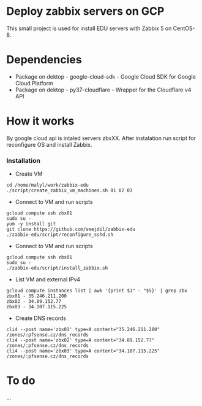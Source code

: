 # Deploy zabbix servers on GCP

This small project is used for install EDU servers with Zabbix 5 on CentOS-8.

# Dependencies

- Package on dektop - google-cloud-sdk - Google Cloud SDK for Google Cloud Platform
- Package on dektop - py37-cloudflare - Wrapper for the Cloudflare v4 API

# How it works

By google cloud api is intaled servers zbxXX. After instalation run script for reconfigure OS and install Zabbix.

### Installation

- Create VM

```
cd /home/malyl/work/zabbix-edu
./script/create_zabbix_vm_machines.sh 01 02 03
```
- Connect to VM and run scripts

```
gcloud compute ssh zbx01
sudo su -
yum -y install git
git clone https://github.com/smejdil/zabbix-edu
./zabbix-edu/script/reconfigure_sshd.sh
```
- Connect to VM and run scripts

```
gcloud compute ssh zbx01
sudo su -
./zabbix-edu/script/install_zabbix.sh
```
- List VM and external IPv4

```
gcloud compute instances list | awk '{print $1" - "$5}' | grep zbx
zbx01 - 35.246.211.200
zbx02 - 34.89.152.77
zbx03 - 34.107.115.225
```
- Create DNS records

```
cli4 --post name='zbx01' type=A content="35.246.211.200" /zones/:pfsense.cz/dns_records
cli4 --post name='zbx02' type=A content="34.89.152.77" /zones/:pfsense.cz/dns_records
cli4 --post name='zbx03' type=A content="34.107.115.225" /zones/:pfsense.cz/dns_records
```
# To do

...